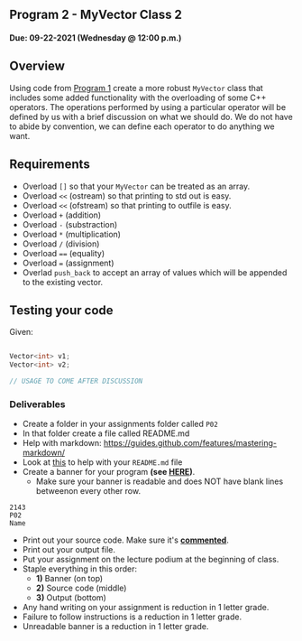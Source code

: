 ## Program 2 - MyVector Class 2
#### Due: 09-22-2021 (Wednesday @ 12:00 p.m.)

## Overview

Using code from [Program 1](../05-P01/singly_linked.cpp) create a more robust `MyVector` class that includes some added functionality with the overloading of some C++ operators. The operations performed by using a particular operator will be defined by us with a brief discussion on what we should do. We do not have to abide by convention, we can define each operator to do anything we want.


## Requirements
- Overload `[]` so that your `MyVector` can be treated as an array. 
- Overload `<<` (ostream) so that printing to std out is easy. 
- Overload `<<` (ofstream) so that printing to outfile is easy. 
- Overload `+` (addition)  
- Overload `-` (substraction)  
- Overload `*` (multiplication)  
- Overload `/` (division)  
- Overload `==` (equality) 
- Overload `=` (assignment) 
- Overlad `push_back` to accept an array of values which will be appended to the existing vector.


## Testing your code

Given:

```cpp

Vector<int> v1;
Vector<int> v2;

// USAGE TO COME AFTER DISCUSSION
```

### Deliverables

- Create a folder in your assignments folder called `P02`
- In that folder create a file called README.md
- Help with markdown: https://guides.github.com/features/mastering-markdown/
- Look at [this](../../Resources/02-Readmees/README.md) to help with your `README.md` file
- Create a banner for your program **(see [HERE](../../Resources/03-Banner/README.md))**.
  - Make sure your banner is readable and does NOT have blank lines betweenon every other row.

```
2143 
P02
Name
```

- Print out your source code. Make sure it's **[commented](../../Resources/01-Comments/README.md)**.
- Print out your output file.
- Put your assignment on the lecture podium at the beginning of class.
- Staple everything in this order:
  - **1)** Banner (on top)
  - **2)** Source code (middle)
  - **3)** Output (bottom)
- Any hand writing on your assignment is reduction in 1 letter grade.
- Failure to follow instructions is a reduction in 1 letter grade.
- Unreadable banner is a reduction in 1 letter grade.



